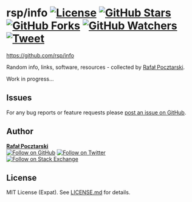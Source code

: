 rsp/info [![License][license-img]][license-url] [![GitHub Stars][stars-img]][stars-url] [![GitHub Forks][forks-img]][forks-url] [![GitHub Watchers][watchers-img]][watchers-url] [![Tweet][tweet-img]][tweet-url]
====
https://github.com/rsp/info

[github-url]: https://github.com/rsp/info
[readme-url]: https://github.com/rsp/info#readme
[issues-url]: https://github.com/rsp/info/issues
[stars-url]: https://github.com/rsp/info/stargazers
[watchers-url]: https://github.com/rsp/info/watchers
[forks-url]: https://github.com/rsp/info/network/members
[tweet-img]: https://img.shields.io/twitter/url/https/github.com/rsp/info.svg?style=social
[tweet-url]: https://twitter.com/intent/tweet?text=rsp/info+by+@pocztarski:&url=https%3A%2F%2Fgithub.com%2Frsp%2Finfo
[license-url]: https://github.com/rsp/info/blob/master/LICENSE.md
[license-img]: https://img.shields.io/github/license/rsp/info.svg
[stars-img]: https://img.shields.io/github/stars/rsp/info.svg?style=social&amp;label=Stars
[forks-img]: https://img.shields.io/github/forks/rsp/info.svg?style=social&amp;label=Forks
[watchers-img]: https://img.shields.io/github/watchers/rsp/info.svg?style=social&amp;label=Watchers
[travis-url]: https://travis-ci.org/rsp/info
[travis-img]: https://travis-ci.org/rsp/info.svg?branch=master
[snyk-url]: https://snyk.io/test/github/rsp/info
[snyk-img]: https://snyk.io/test/github/rsp/info/badge.svg
[github-follow-url]: https://github.com/rsp
[github-follow-img]: https://img.shields.io/github/followers/rsp.svg?style=social&label=Follow
[twitter-follow-url]: https://twitter.com/intent/follow?screen_name=pocztarski
[twitter-follow-img]: https://img.shields.io/twitter/follow/pocztarski.svg?style=social&label=Follow
[stackoverflow-url]: https://stackoverflow.com/users/613198/rsp
[stackexchange-url]: https://stackexchange.com/users/303952/rsp
[stackexchange-img]: https://stackexchange.com/users/flair/303952.png

Random info, links, software, resources - collected by [Rafał Pocztarski](https://pocztarski.com/).

Work in progress...

Issues
------
For any bug reports or feature requests please
[post an issue on GitHub][issues-url].

Author
------
[**Rafał Pocztarski**](https://pocztarski.com/)
<br/>
[![Follow on GitHub][github-follow-img]][github-follow-url]
[![Follow on Twitter][twitter-follow-img]][twitter-follow-url]
<br/>
[![Follow on Stack Exchange][stackexchange-img]][stackoverflow-url]

License
-------
MIT License (Expat). See [LICENSE.md](LICENSE.md) for details.
